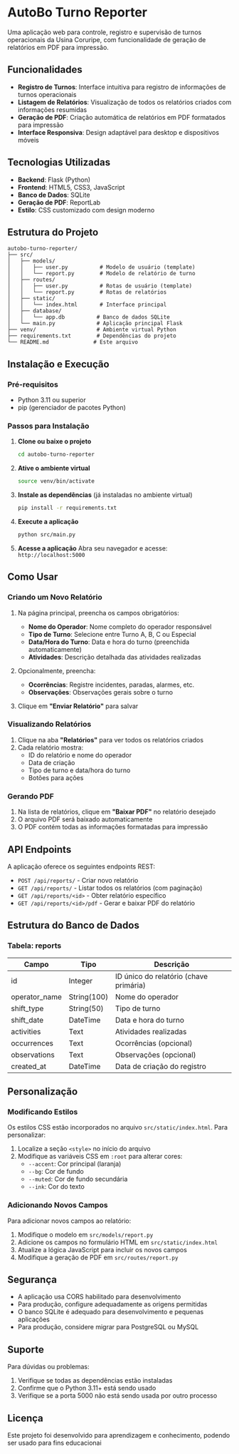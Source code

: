 # AutoBo Turno Reporter

Uma aplicação web para controle, registro e supervisão de turnos operacionais da Usina Coruripe, com funcionalidade de geração de relatórios em PDF para impressão.

## Funcionalidades

- **Registro de Turnos**: Interface intuitiva para registro de informações de turnos operacionais
- **Listagem de Relatórios**: Visualização de todos os relatórios criados com informações resumidas
- **Geração de PDF**: Criação automática de relatórios em PDF formatados para impressão
- **Interface Responsiva**: Design adaptável para desktop e dispositivos móveis

## Tecnologias Utilizadas

- **Backend**: Flask (Python)
- **Frontend**: HTML5, CSS3, JavaScript
- **Banco de Dados**: SQLite
- **Geração de PDF**: ReportLab
- **Estilo**: CSS customizado com design moderno

## Estrutura do Projeto

```
autobo-turno-reporter/
├── src/
│   ├── models/
│   │   ├── user.py          # Modelo de usuário (template)
│   │   └── report.py        # Modelo de relatório de turno
│   ├── routes/
│   │   ├── user.py          # Rotas de usuário (template)
│   │   └── report.py        # Rotas de relatórios
│   ├── static/
│   │   └── index.html       # Interface principal
│   ├── database/
│   │   └── app.db          # Banco de dados SQLite
│   └── main.py             # Aplicação principal Flask
├── venv/                   # Ambiente virtual Python
├── requirements.txt        # Dependências do projeto
└── README.md              # Este arquivo
```

## Instalação e Execução

### Pré-requisitos

- Python 3.11 ou superior
- pip (gerenciador de pacotes Python)

### Passos para Instalação

1. **Clone ou baixe o projeto**
   ```bash
   cd autobo-turno-reporter
   ```

2. **Ative o ambiente virtual**
   ```bash
   source venv/bin/activate
   ```

3. **Instale as dependências** (já instaladas no ambiente virtual)
   ```bash
   pip install -r requirements.txt
   ```

4. **Execute a aplicação**
   ```bash
   python src/main.py
   ```

5. **Acesse a aplicação**
   Abra seu navegador e acesse: `http://localhost:5000`

## Como Usar

### Criando um Novo Relatório

1. Na página principal, preencha os campos obrigatórios:
   - **Nome do Operador**: Nome completo do operador responsável
   - **Tipo de Turno**: Selecione entre Turno A, B, C ou Especial
   - **Data/Hora do Turno**: Data e hora do turno (preenchida automaticamente)
   - **Atividades**: Descrição detalhada das atividades realizadas

2. Opcionalmente, preencha:
   - **Ocorrências**: Registre incidentes, paradas, alarmes, etc.
   - **Observações**: Observações gerais sobre o turno

3. Clique em **"Enviar Relatório"** para salvar

### Visualizando Relatórios

1. Clique na aba **"Relatórios"** para ver todos os relatórios criados
2. Cada relatório mostra:
   - ID do relatório e nome do operador
   - Data de criação
   - Tipo de turno e data/hora do turno
   - Botões para ações

### Gerando PDF

1. Na lista de relatórios, clique em **"Baixar PDF"** no relatório desejado
2. O arquivo PDF será baixado automaticamente
3. O PDF contém todas as informações formatadas para impressão

## API Endpoints

A aplicação oferece os seguintes endpoints REST:

- `POST /api/reports/` - Criar novo relatório
- `GET /api/reports/` - Listar todos os relatórios (com paginação)
- `GET /api/reports/<id>` - Obter relatório específico
- `GET /api/reports/<id>/pdf` - Gerar e baixar PDF do relatório

## Estrutura do Banco de Dados

### Tabela: reports

| Campo | Tipo | Descrição |
|-------|------|-----------|
| id | Integer | ID único do relatório (chave primária) |
| operator_name | String(100) | Nome do operador |
| shift_type | String(50) | Tipo de turno |
| shift_date | DateTime | Data e hora do turno |
| activities | Text | Atividades realizadas |
| occurrences | Text | Ocorrências (opcional) |
| observations | Text | Observações (opcional) |
| created_at | DateTime | Data de criação do registro |

## Personalização

### Modificando Estilos

Os estilos CSS estão incorporados no arquivo `src/static/index.html`. Para personalizar:

1. Localize a seção `<style>` no início do arquivo
2. Modifique as variáveis CSS em `:root` para alterar cores:
   - `--accent`: Cor principal (laranja)
   - `--bg`: Cor de fundo
   - `--muted`: Cor de fundo secundária
   - `--ink`: Cor do texto

### Adicionando Novos Campos

Para adicionar novos campos ao relatório:

1. Modifique o modelo em `src/models/report.py`
2. Adicione os campos no formulário HTML em `src/static/index.html`
3. Atualize a lógica JavaScript para incluir os novos campos
4. Modifique a geração de PDF em `src/routes/report.py`

## Segurança

- A aplicação usa CORS habilitado para desenvolvimento
- Para produção, configure adequadamente as origens permitidas
- O banco SQLite é adequado para desenvolvimento e pequenas aplicações
- Para produção, considere migrar para PostgreSQL ou MySQL

## Suporte

Para dúvidas ou problemas:

1. Verifique se todas as dependências estão instaladas
2. Confirme que o Python 3.11+ está sendo usado
3. Verifique se a porta 5000 não está sendo usada por outro processo

## Licença

Este projeto foi desenvolvido para aprendizagem e conhecimento, podendo ser usado para fins educacionai

